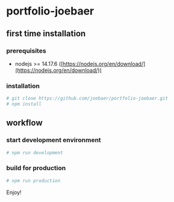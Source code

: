 # portfolio-joebaer

## first time installation

### prerequisites
* nodejs >= 14.17.6 ([https://nodejs.org/en/download/](https://nodejs.org/en/download/))

### installation
```bash
# git clone https://github.com/joebaer/portfolio-joebaer.git
# npm install
```

## workflow

### start development environment
```bash
# npm run development
```

### build for production
```bash
# npm run production
```

Enjoy!
